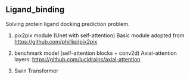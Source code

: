 ## Ligand_binding
 
Solving protein ligand docking prediction problem.


1. pix2pix module (Unet with self-attention)
Basic module adopted from https://github.com/phillipi/pix2pix

2. benchmark model (self-attention blocks + conv2d)
Axial-attention layers: https://github.com/lucidrains/axial-attention

3. Swin Transformer
